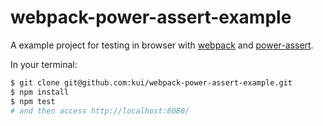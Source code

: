 webpack-power-assert-example
=============================

A example project for testing in browser with [webpack](https://github.com/webpack/webpack) and [power-assert](https://github.com/twada/power-assert).

In your terminal:

~~~~~~~~~~~~~~~~~~~~~~~~~~~~bash
$ git clone git@github.com:kui/webpack-power-assert-example.git
$ npm install
$ npm test
# and then access http://localhost:8080/
~~~~~~~~~~~~~~~~~~~~~~~~~~~~~~~~

